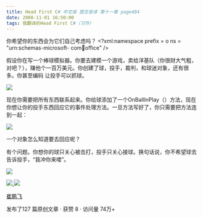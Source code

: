 ```yaml
---
title: Head First C# 中文版 图文皆译 第十一章 page484
date: 2008-11-01 16:50:00
tags: 我翻译的Head First C#（习作）
---
```

你希望你的东西会为它们自己考虑吗？  <?xml:namespace prefix = o ns = "urn:schemas-microsoft-
com:office:office" />

假设你在写一个棒球模拟器。你要去建模一个游戏，卖给洋基队（你很财大气粗，对吧？），赚他个一百万美元。你创建了球，投手，裁判，和球迷对象，还有很多。你甚至编码
让投手可以抓球。

![](https://p-blog.csdn.net/images/p_blog_csdn_net/cuipengfei1/EntryImages/20081101/%E6%88%AA%E5%9B%BE02.jpg)

现在你需要把所有东西联系起来。你给球添加了一个OnBallInPlay（）方法，现在你想让你的投手东西回应它的事件处理方法。一旦方法写好了，你只需要把方法连
到一起：

![](https://p-blog.csdn.net/images/p_blog_csdn_net/cuipengfei1/EntryImages/20081101/%E6%88%AA%E5%9B%BE03.jpg)

一个对象怎么知道要去回应呢？

有个问题。你想你的球只关心被击打，投手只关心接球。换句话说，你不希望球去告诉投手，“我冲你来喽”。

![](https://p-blog.csdn.net/images/p_blog_csdn_net/cuipengfei1/EntryImages/20081101/%E6%88%AA%E5%9B%BE04.jpg)



[ ![](https://profile.csdnimg.cn/5/2/5/3_cuipengfei1)
![](https://g.csdnimg.cn/static/user-reg-year/1x/11.png)
](https://blog.csdn.net/cuipengfei1)

[ 崔鹏飞 ](https://blog.csdn.net/cuipengfei1)

发布了127 篇原创文章  ·  获赞 8  ·  访问量 74万+

